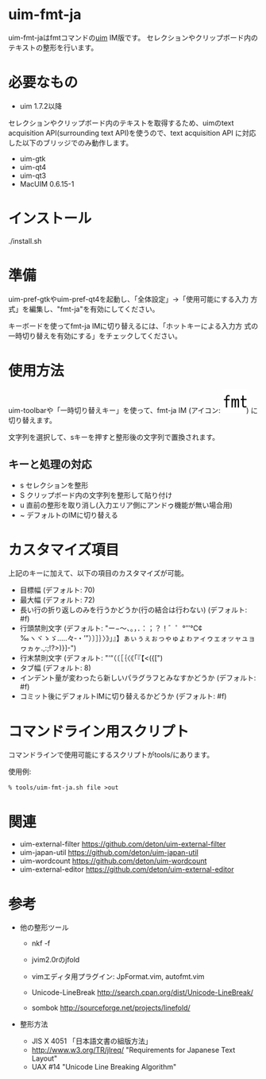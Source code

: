 uim-fmt-ja
==========

uim-fmt-jaはfmtコマンドの[uim](http://code.google.com/p/uim/) IM版です。
セレクションやクリップボード内のテキストの整形を行います。

必要なもの
==========

  * uim 1.7.2以降

セレクションやクリップボード内のテキストを取得するため、uimのtext
acquisition API(surrounding text API)を使うので、text acquisition API
に対応した以下のブリッジでのみ動作します。

  * uim-gtk
  * uim-qt4
  * uim-qt3
  * MacUIM 0.6.15-1

インストール
============

./install.sh

準備
====

uim-pref-gtkやuim-pref-qt4を起動し、「全体設定」→「使用可能にする入力
方式」を編集し、"fmt-ja"を有効にしてください。

キーボードを使ってfmt-ja IMに切り替えるには、「ホットキーによる入力方
式の一時切り替えを有効にする」をチェックしてください。

使用方法
========

uim-toolbarや「一時切り替えキー」を使って、fmt-ja IM
(アイコン: ![アイコン](https://github.com/deton/uim-fmt-ja/raw/master/pixmaps/fmt-ja.png))
に切り替えます。

文字列を選択して、sキーを押すと整形後の文字列で置換されます。

キーと処理の対応
----------------

* s    セレクションを整形
* S    クリップボード内の文字列を整形して貼り付け
* u    直前の整形を取り消し(入力エリア側にアンドゥ機能が無い場合用)
* ~    デフォルトのIMに切り替える

カスタマイズ項目
================

上記のキーに加えて、以下の項目のカスタマイズが可能。

* 目標幅 (デフォルト: 70)
* 最大幅 (デフォルト: 72)
* 長い行の折り返しのみを行うかどうか(行の結合は行わない) (デフォルト: #f)
* 行頭禁則文字 (デフォルト: "ー−〜、。，．：；？！゛゜°′″℃¢‰ヽヾゝゞ…‥々‐・’”）〕］｝〉》」』】ぁぃぅぇぉっゃゅょゎァィゥェォッャュョヮヵヶ.,:;!?>)}]-")
* 行末禁則文字 (デフォルト: "‘“（〔［｛〈《「『【<({[")
* タブ幅 (デフォルト: 8)
* インデント量が変わったら新しいパラグラフとみなすかどうか (デフォルト: #f)
* コミット後にデフォルトIMに切り替えるかどうか (デフォルト: #f)

コマンドライン用スクリプト
==========================

コマンドラインで使用可能にするスクリプトがtools/にあります。

使用例:

    % tools/uim-fmt-ja.sh file >out

関連
====

* uim-external-filter https://github.com/deton/uim-external-filter
* uim-japan-util https://github.com/deton/uim-japan-util
* uim-wordcount https://github.com/deton/uim-wordcount
* uim-external-editor https://github.com/deton/uim-external-editor

参考
====

* 他の整形ツール

  * nkf -f
  * jvim2.0rのjfold
  * vimエディタ用プラグイン: JpFormat.vim, autofmt.vim

  * Unicode-LineBreak http://search.cpan.org/dist/Unicode-LineBreak/
  * sombok http://sourceforge.net/projects/linefold/

* 整形方法

  * JIS X 4051 「日本語文書の組版方法」
  * http://www.w3.org/TR/jlreq/ "Requirements for Japanese Text Layout"
  * UAX #14 "Unicode Line Breaking Algorithm"
